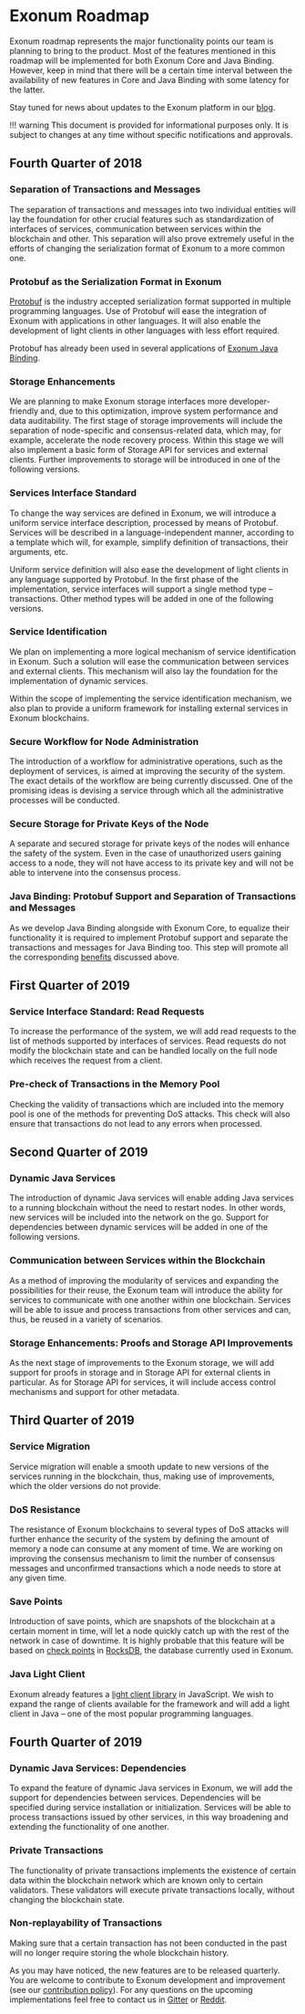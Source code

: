 # Exonum Roadmap

Exonum roadmap represents the major functionality points our team is planning
to bring to the product. Most of the features mentioned in this roadmap will be
implemented for both Exonum Core and Java Binding. However, keep in mind that
there will be a certain time interval between the availability of new features
in Core and Java Binding with some latency for the latter.

Stay tuned for news about updates to the Exonum platform in
our [blog](https://exonum.com/blog/).

!!! warning
    This document is provided for informational purposes only. It is subject
    to changes at any time without specific notifications and approvals.

## Fourth Quarter of 2018

### Separation of Transactions and Messages

The separation of transactions and messages into two individual entities will
lay the foundation for other crucial features such as standardization of
interfaces of services, communication between services within the blockchain and
other. This separation will also prove extremely useful in the efforts of
changing the serialization format of Exonum to a more common one.

### Protobuf as the Serialization Format in Exonum

[Protobuf](https://developers.google.com/protocol-buffers/) is the industry
accepted serialization format supported in multiple
programming languages. Use of Protobuf will ease the integration of Exonum with
applications in other languages. It will also enable the development of light
clients in other languages with less effort required.

Protobuf has already been used in several applications of [Exonum Java Binding](https://github.com/exonum/exonum-java-binding).

### Storage Enhancements

We are planning to make Exonum storage interfaces more developer-friendly and,
due to this optimization, improve system performance and data auditability. The
first stage of storage
improvements will include the separation of node-specific and consensus-related
data, which may, for example, accelerate the node recovery process. Within this
stage we will also implement a basic form of Storage API for services and
external clients. Further improvements to storage will be introduced in one of
the following versions.

### Services Interface Standard

To change the way services are defined in Exonum, we will introduce a uniform
service interface description, processed by means of Protobuf. Services will
be described in a language-independent manner, according to a template which
will, for example, simplify definition of transactions, their arguments, etc.

Uniform service definition will also ease the development of light clients in
any language supported by Protobuf. In the first phase of the implementation,
service interfaces will support a single method type – transactions. Other
method types will be added in one of the following versions.

### Service Identification

We plan on implementing a more logical mechanism of service identification in
Exonum. Such a solution will ease the communication between services and
external clients. This mechanism will also lay the foundation for the
implementation of dynamic services.

Within the scope of implementing the service identification mechanism, we also
plan to provide a uniform framework for installing external services in
Exonum blockchains.

### Secure Workflow for Node Administration

The introduction of a workflow for administrative operations, such as the
deployment of services, is aimed at improving the security of the system.
The exact details of the workflow are being currently discussed. One of the
promising ideas is devising a service through which all the administrative
processes will be conducted.

### Secure Storage for Private Keys of the Node

A separate and secured storage for private keys of the nodes will enhance the
safety of the
system. Even in the case of unauthorized users gaining access to a node,
they will not have access to its private key and will not be able to
intervene into the consensus process.

### Java Binding: Protobuf Support and Separation of Transactions and Messages

As we develop Java Binding alongside with Exonum Core, to equalize their
functionality it is required to implement Protobuf support and separate the
transactions and messages for Java Binding too. This step will promote all the
corresponding [benefits](#Protobuf-as-the-Serialization-Format-in-Exonum)
discussed above.

## First Quarter of 2019

### Service Interface Standard: Read Requests

To increase the performance of the system, we will add read requests to the
list of methods supported by interfaces of services. Read requests do not modify
the blockchain state and can be handled locally on the full node which
receives the request from a client.

### Pre-check of Transactions in the Memory Pool

Checking the validity of transactions which are included into the memory pool
is one of the methods for preventing DoS attacks. This check will also ensure
that transactions do not lead to any errors when processed.

## Second Quarter of 2019

### Dynamic Java Services

The introduction of dynamic Java services will enable adding Java services to
a running blockchain without the need to restart nodes. In other words, new
services will be included into the network on the go. Support for
dependencies between dynamic services will be added in one of the following
versions.

### Communication between Services within the Blockchain

As a method of improving the modularity of services and expanding the
possibilities for their reuse, the Exonum team will introduce the ability for
services to communicate with one another within one blockchain. Services will
be able to issue and process transactions from other services and can, thus, be
reused in a variety of scenarios.

### Storage Enhancements: Proofs and Storage API Improvements

As the next stage of improvements to the Exonum storage, we will add support
for proofs in storage and in Storage API for external clients in particular.
As for Storage API for services, it will include access control mechanisms and
support for other metadata.

## Third Quarter of 2019

### Service Migration

Service migration will enable a smooth update to new versions of the services
running in the blockchain, thus, making use of improvements, which the older
versions do not provide.

### DoS Resistance

The resistance of Exonum blockchains to several types of DoS attacks will
further enhance the security of the system by defining the amount of memory a
node can consume at any moment of time. We are working on improving the
consensus mechanism to limit the number of consensus messages and unconfirmed
transactions which a node needs to store at any given time.

### Save Points

Introduction of save points, which are snapshots of the blockchain at a
certain moment in time, will let a node quickly catch up with the rest of the
network in case of downtime. It is highly probable that this feature will be
based on [check points](https://github.com/facebook/rocksdb/wiki/Checkpoints)
in [RocksDB](https://rocksdb.org), the database currently used in Exonum.

### Java Light Client

Exonum already features a
[light client library](https://github.com/exonum/exonum-client) in JavaScript.
We wish to expand the range of clients available for the framework and will
add a light client in Java – one of the most popular programming languages.

## Fourth Quarter of 2019

### Dynamic Java Services: Dependencies

To expand the feature of dynamic Java services in Exonum, we will add the
support for dependencies between services. Dependencies will be specified
during service installation or initialization. Services will be able to
process transactions issued by other services, in this way broadening and
extending the functionality of one another.

### Private Transactions

The functionality of private transactions implements the existence of certain
data within the blockchain network which are known only to certain validators.
These validators will execute private transactions locally, without changing
the blockchain state.

### Non-replayability of Transactions

Making sure that a certain transaction has not been conducted in the past will
no longer require storing the whole blockchain history.

As you may have noticed, the new features are to be released quarterly. You are
welcome to contribute to Exonum development and improvement (see our
[contribution policy](https://github.com/exonum/exonum/blob/master/CONTRIBUTING.md)).
For any questions on the upcoming implementations feel free to contact us in
[Gitter](https://gitter.im/exonum) or [Reddit](https://www.reddit.com/r/Exonum/).
